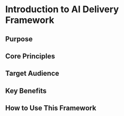 # Introduction to AI Delivery Framework

## Purpose

## Core Principles

## Target Audience

## Key Benefits

## How to Use This Framework 